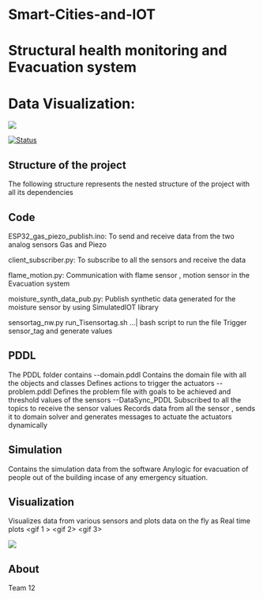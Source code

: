 # Smart-Cities-and-IOT


# Structural health monitoring and Evacuation system


# Data Visualization:

<img src="http://ricostacruz.com/hicat/hicat.gif">


[![Status](https://travis-ci.org/rstacruz/hicat.svg?branch=master)](https://travis-ci.org/rstacruz/hicat)  

Structure of the project
------------

The following structure represents the nested structure of the project with all its dependencies



Code
------------


ESP32_gas_piezo_publish.ino:
     To send and receive data from the two analog sensors Gas and Piezo
          
client_subscriber.py:
     To subscribe to all the sensors and receive the data


flame_motion.py:
    Communication with flame sensor , motion sensor in the Evacuation system
    

moisture_synth_data_pub.py:
    Publish synthetic data generated for the moisture sensor by using SimulatedIOT library


sensortag_nw.py
    run_Tisensortag.sh ...| bash script to run the file
    Trigger sensor_tag and generate values
  

PDDL
-----------

The PDDL folder contains
  --domain.pddl
      Contains the domain file with all the objects and classes 
      Defines actions to trigger the actuators
  --problem.pddl
      Defines the problem file with goals to be achieved and threshold values of the sensors
  --DataSync_PDDL
      Subscribed to all the topics to receive the sensor values
      Records data from all the sensor , sends it to domain solver and generates messages to actuate the actuators dynamically

Simulation
---
 Contains the simulation data from the software Anylogic for evacuation of people out of the building incase of any emergency situation.

Visualization
------
  Visualizes data from various sensors and plots data on the fly as Real time plots
<gif 1 > <gif 2> <gif 3>

<img src="http://ricostacruz.com/hicat/hicat.gif">



About
------
 Team 12


